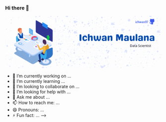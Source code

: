 ### Hi there 👋


<img alt="GIF" src="https://github.com/ichwan97/ichwan97/blob/main/Cream%20Blue%20Simple%20Email%20Header.gif" />
 
 
- 🔭 I’m currently working on ...
- 🌱 I’m currently learning ...
- 👯 I’m looking to collaborate on ...
- 🤔 I’m looking for help with ...
- 💬 Ask me about ...
- 📫 How to reach me: ...
- 😄 Pronouns: ...
- ⚡ Fun fact: ...
-->

